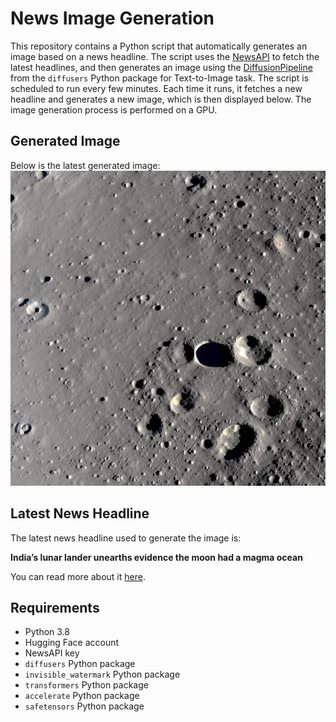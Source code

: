 # News Image Generation
This repository contains a Python script that automatically generates an image based on a news headline. The script uses the [NewsAPI](https://newsapi.org/) to fetch the latest headlines, and then generates an image using the [DiffusionPipeline](https://github.com/huggingface/diffusers) from the `diffusers` Python package for Text-to-Image task.
The script is scheduled to run every few minutes. Each time it runs, it fetches a new headline and generates a new image, which is then displayed below. The image generation process is performed on a GPU.

## Generated Image
Below is the latest generated image:
![Generated Image](image.png)

## Latest News Headline
The latest news headline used to generate the image is:

**India’s lunar lander unearths evidence the moon had a magma ocean**

You can read more about it [here](https://news.google.com/rss/articles/CBMikAFBVV95cUxObUhUMlRVbVoyVnk1QXhYRVRudDN2eHpYNml6VTd1Z285UWNrcUlPdUtFeFhkMFJxVmpyNHUtQnF4RW16TWdYbWt6X0RVMEdERzI5eWRRQnpYMEo4b0Izc3pKRVplcjI1a0VrYjBUbmM5Z2FRT3RSLUJoVEhoMDRRSTkyTm9nazJfWlQwbmJEMzE?oc=5).

## Requirements
- Python 3.8
- Hugging Face account
- NewsAPI key
- `diffusers` Python package
- `invisible_watermark` Python package
- `transformers` Python package
- `accelerate` Python package
- `safetensors` Python package

